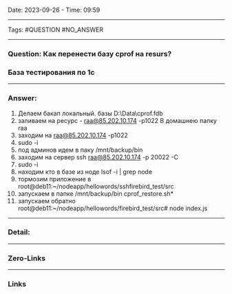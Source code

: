 Date: 2023-09-26 - Time: 09:59
___
Tags: #QUESTION #NO_ANSWER
___
### Question: Как перенести базу cprof на resurs?
### База тестирования по 1с
___
### Answer:
1. Делаем бакап локальный. базы D:\Data\cprof.fdb
2. заливаем на ресурс - raa@85.202.10.174 -p1022 В домашнею папку raa
3. заходим на raa@85.202.10.174 -p1022 
4. sudo -i
5. под админов идем в паку /mnt/backup/bin  
6. заходим на сервер ssh raa@85.202.10.174 -p 20022 -C
7. sudo -i
8. находим кто в базе из ноде lsof -i | grep node 
9. тормозим приложение в root@deb11:~/nodeapp/hellowords/sshfirebird_test/src
10. запускаем в папке /mnt/backup/bin cprof_restore.sh*
11. запускаем обратно root@deb11:~/nodeapp/hellowords/firebird_test/src# node index.js 
___
### Detail:

___
### Zero-Links

___
### Links
